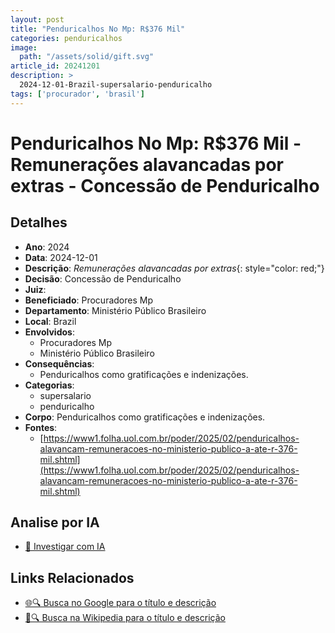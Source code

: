 ```yaml
---
layout: post
title: "Penduricalhos No Mp: R$376 Mil"
categories: penduricalhos 
image:
  path: "/assets/solid/gift.svg"
article_id: 20241201
description: >
  2024-12-01-Brazil-supersalario-penduricalho
tags: ['procurador', 'brasil']
---
```


# Penduricalhos No Mp: R$376 Mil - Remunerações alavancadas por extras - Concessão de Penduricalho

## Detalhes
- **Ano**: 2024
- **Data**: 2024-12-01
- **Descrição**: <i class="fas fa-money-bill-wave"></i> *Remunerações alavancadas por extras*{: style="color: red;"}
- **Decisão**: Concessão de Penduricalho
- **Juiz**: 
- **Beneficiado**: Procuradores Mp
- **Departamento**: Ministério Público Brasileiro
- **Local**: Brazil
- **Envolvidos**:
  - Procuradores Mp
  - Ministério Público Brasileiro
- **Consequências**:
  - Penduricalhos como gratificações e indenizações.
- **Categorias**:
  - supersalario
  - penduricalho
- **Corpo**: Penduricalhos como gratificações e indenizações.
- **Fontes**:
  - [https://www1.folha.uol.com.br/poder/2025/02/penduricalhos-alavancam-remuneracoes-no-ministerio-publico-a-ate-r-376-mil.shtml](https://www1.folha.uol.com.br/poder/2025/02/penduricalhos-alavancam-remuneracoes-no-ministerio-publico-a-ate-r-376-mil.shtml)

## Analise por IA
- [🤖 Investigar com IA](https://www.perplexity.ai/search?q=%22penduricalhos%20judiciais%20Brasil%22%20Penduricalhos%20No%20Mp%3A%20R%24376%20Mil%20Remunera%C3%A7%C3%B5es%20alavancadas%20por%20extras%20Brazil%202024-12-01%20%20Procuradores%20Mp)

## Links Relacionados
- [🌐🔍 Busca no Google para o título e descrição](https://www.google.com/search?q=%22penduricalhos%20judiciais%20Brasil%22%20Penduricalhos%20No%20Mp%3A%20R%24376%20Mil%20Remunera%C3%A7%C3%B5es%20alavancadas%20por%20extras%20Brazil%202024-12-01%20%20Procuradores%20Mp)
- [📖🔍 Busca na Wikipedia para o título e descrição](https://pt.wikipedia.org/w/index.php?search=%22penduricalhos%20judiciais%20Brasil%22%20Penduricalhos%20No%20Mp%3A%20R%24376%20Mil%20Remunera%C3%A7%C3%B5es%20alavancadas%20por%20extras%20Brazil%202024-12-01%20%20Procuradores%20Mp)

